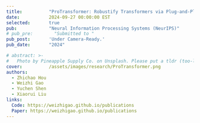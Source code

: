 ```yaml
---
title:          "ProTransformer: Robustify Transformers via Plug-and-Play Paradigm"
date:           2024-09-27 00:00:00 EST
selected:       true
pub:            "Neural Information Processing Systems (NeurIPS)"
# pub_pre:        "Submitted to "
pub_post:       'Under Camera-Ready.'
pub_date:       "2024"

# abstract: >-
#   Photo by Pineapple Supply Co. on Unsplash. Please put a tldr (too-long-didnt-read, 1~2 sentences) of your publication here. It is not recommended to put the actual abstract here because it is usually too long to fit in. $\LaTeX$ is supported. $a=b+c$.
cover:          /assets/images/research/ProTransformer.png
authors:
  - Zhichao Hou
  - Weizhi Gao
  - Yuchen Shen
  - Xiaorui Liu
links:
  Code: https://weizhigao.github.io/publications
  Paper: https://weizhigao.github.io/publications
---
```

